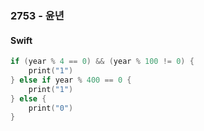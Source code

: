 ### 2753 - 윤년

#### Swift

```swift
if (year % 4 == 0) && (year % 100 != 0) {
    print("1")
} else if year % 400 == 0 {
    print("1")
} else {
    print("0")
}
```